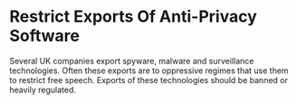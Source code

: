 Restrict Exports Of Anti-Privacy Software
=========================================

Several UK companies export spyware, malware and surveillance 
technologies. Often these exports are to oppressive regimes that use 
them to restrict free speech. Exports of these technologies should be 
banned or heavily regulated.